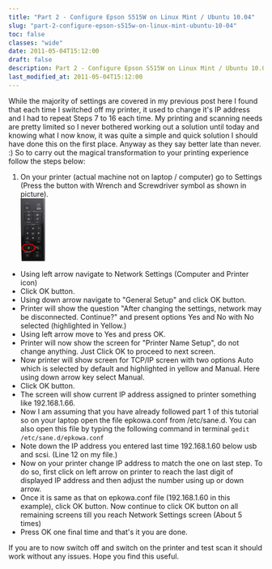 ```yaml
---
title: "Part 2 - Configure Epson S515W on Linux Mint / Ubuntu 10.04"
slug: "part-2-configure-epson-s515w-on-linux-mint-ubuntu-10-04"
toc: false
classes: "wide"
date: 2011-05-04T15:12:00
draft: false
description: Part 2 - Configure Epson S515W on Linux Mint / Ubuntu 10.04
last_modified_at: 2011-05-04T15:12:00
---
```

While the majority of settings are covered in my previous post here I found that each time I switched off my printer, it used to change it's IP address and I had to repeat Steps 7 to 16 each time. My printing and scanning needs are pretty limited so I never bothered working out a solution until today and knowing what I now know, it was quite a simple and quick solution I should have done this on the first place. Anyway as they say better late than never. :)
So to carry out the magical transformation to your printing experience follow the steps below:
<ol>
<li>On your printer (actual machine not on laptop / computer) go to Settings (Press the button with Wrench and Screwdriver symbol as shown in picture).<br>
<img src="../assets/images/2016/07/201011_Fig_6.png" alt="Alt Text" style="width:10%;height:5%;"></li>
</ol>
<ul>
<li>Using left arrow navigate to Network Settings (Computer and Printer icon)</li>
<li>Click OK button.</li>
<li>Using down arrow navigate to &quot;General Setup&quot; and click OK button.</li>
<li>Printer will show the question &quot;After changing the settings, network may be disconnected. Continue?&quot; and present options Yes and No with No selected (highlighted in Yellow.)</li>
<li>Using left arrow move to Yes and press OK.</li>
<li>Printer will now show the screen for &quot;Printer Name Setup&quot;, do not change anything. Just Click OK to proceed to next screen.</li>
<li>Now printer will show screen for TCP/IP screen with two options Auto which is selected by default and highlighted in yellow and Manual. Here using down arrow key select Manual.</li>
<li>Click OK button.</li>
<li>The screen will show current IP address assigned to printer something like 192.168.1.66.</li>
<li>Now I am assuming that you have already followed part 1 of this tutorial so on your laptop open the file epkowa.conf from /etc/sane.d. You can also open this file by typing the following command in terminal <code>gedit /etc/sane.d/epkowa.conf</code></li>
<li>Note down the IP address you entered last time 192.168.1.60 below usb and scsi. (Line 12 on my file.)</li>
<li>Now on your printer change IP address to match the one on last step. To do so, first click on left arrow on printer to reach the last digit of displayed IP address and then adjust the number using up or down arrow.</li>
<li>Once it is same as that on epkowa.conf file (192.168.1.60 in this example), click OK button. Now continue to click OK button on all remaining screens till you reach Network Settings screen (About 5 times)</li>
<li>Press OK one final time and that's it you are done.</li>
</ul>
If you are to now switch off and switch on the printer and test scan it should work without any issues.
Hope you find this useful.
